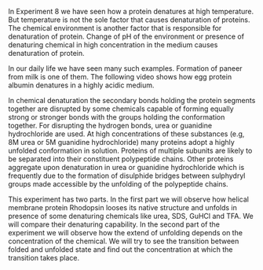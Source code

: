 In Experiment 8 we have seen how a protein denatures at high temperature. But temperature is not the sole factor that causes denaturation of proteins. The chemical environment is another factor that is responsible for denaturation of protein. Change of pH of the environment or presence of denaturing chemical in high concentration in the medium causes denaturation of protein.

In our daily life we have seen many such examples. Formation of paneer from milk is one of them. The following video shows how egg protein albumin denatures in a highly acidic medium.


In chemical denaturation the secondary bonds holding the protein segments together are disrupted by some chemicals capable of forming equally strong or stronger bonds with the groups holding the conformation together. For disrupting the hydrogen bonds, urea or guanidine hydrochloride are used. At high concentrations of these substances (e.g, 8M urea or 5M guanidine hydrochloride) many proteins adopt a highly unfolded conformation in solution. Proteins of multiple subunits are likely to be separated into their constituent polypeptide chains. Other proteins aggregate upon denaturation in urea or guanidine hydrochloride which is frequently due to the formation of disulphide bridges between sulphydryl groups made accessible by the unfolding of the polypeptide chains.

This experiment has two parts. In the first part we will observe how helical membrane protein Rhodopsin looses its native structure and unfolds in presence of some denaturing chemicals like urea, SDS, GuHCl and TFA. We will compare their denaturing capability. In the second part of the experiment we will observe how the extend of unfolding depends on the concentration of the chemical. We will try to see the transition between folded and unfolded state and find out the concentration at which the transition takes place.

